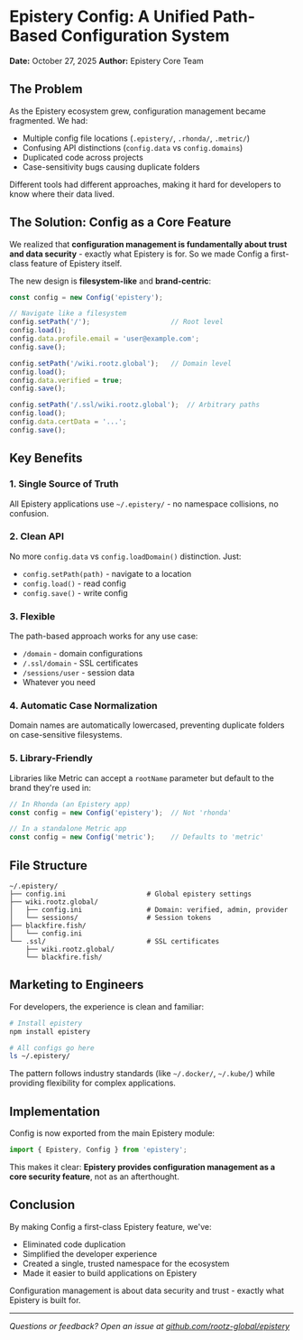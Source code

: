 # Epistery Config: A Unified Path-Based Configuration System

**Date:** October 27, 2025
**Author:** Epistery Core Team

## The Problem

As the Epistery ecosystem grew, configuration management became fragmented. We had:
- Multiple config file locations (`.epistery/`, `.rhonda/`, `.metric/`)
- Confusing API distinctions (`config.data` vs `config.domains`)
- Duplicated code across projects
- Case-sensitivity bugs causing duplicate folders

Different tools had different approaches, making it hard for developers to know where their data lived.

## The Solution: Config as a Core Feature

We realized that **configuration management is fundamentally about trust and data security** - exactly what Epistery is for. So we made Config a first-class feature of Epistery itself.

The new design is **filesystem-like** and **brand-centric**:

```javascript
const config = new Config('epistery');

// Navigate like a filesystem
config.setPath('/');                    // Root level
config.load();
config.data.profile.email = 'user@example.com';
config.save();

config.setPath('/wiki.rootz.global');   // Domain level
config.load();
config.data.verified = true;
config.save();

config.setPath('/.ssl/wiki.rootz.global');  // Arbitrary paths
config.load();
config.data.certData = '...';
config.save();
```

## Key Benefits

### 1. **Single Source of Truth**
All Epistery applications use `~/.epistery/` - no namespace collisions, no confusion.

### 2. **Clean API**
No more `config.data` vs `config.loadDomain()` distinction. Just:
- `config.setPath(path)` - navigate to a location
- `config.load()` - read config
- `config.save()` - write config

### 3. **Flexible**
The path-based approach works for any use case:
- `/domain` - domain configurations
- `/.ssl/domain` - SSL certificates
- `/sessions/user` - session data
- Whatever you need

### 4. **Automatic Case Normalization**
Domain names are automatically lowercased, preventing duplicate folders on case-sensitive filesystems.

### 5. **Library-Friendly**
Libraries like Metric can accept a `rootName` parameter but default to the brand they're used in:

```javascript
// In Rhonda (an Epistery app)
const config = new Config('epistery');  // Not 'rhonda'

// In a standalone Metric app
const config = new Config('metric');    // Defaults to 'metric'
```

## File Structure

```
~/.epistery/
├── config.ini                    # Global epistery settings
├── wiki.rootz.global/
│   ├── config.ini                # Domain: verified, admin, provider
│   └── sessions/                 # Session tokens
├── blackfire.fish/
│   └── config.ini
└── .ssl/                         # SSL certificates
    ├── wiki.rootz.global/
    └── blackfire.fish/
```

## Marketing to Engineers

For developers, the experience is clean and familiar:

```bash
# Install epistery
npm install epistery

# All configs go here
ls ~/.epistery/
```

The pattern follows industry standards (like `~/.docker/`, `~/.kube/`) while providing flexibility for complex applications.

## Implementation

Config is now exported from the main Epistery module:

```javascript
import { Epistery, Config } from 'epistery';
```

This makes it clear: **Epistery provides configuration management as a core security feature**, not as an afterthought.

## Conclusion

By making Config a first-class Epistery feature, we've:
- Eliminated code duplication
- Simplified the developer experience
- Created a single, trusted namespace for the ecosystem
- Made it easier to build applications on Epistery

Configuration management is about data security and trust - exactly what Epistery is built for.

---

*Questions or feedback? Open an issue at [github.com/rootz-global/epistery](https://github.com/rootz-global/epistery)*